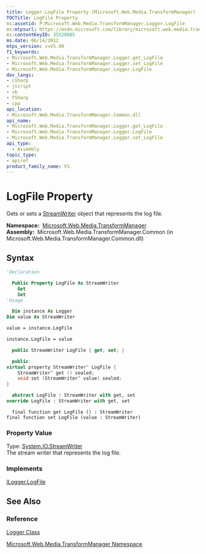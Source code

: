 ```yaml
---
title: Logger.LogFile Property (Microsoft.Web.Media.TransformManager)
TOCTitle: LogFile Property
ms:assetid: P:Microsoft.Web.Media.TransformManager.Logger.LogFile
ms:mtpsurl: https://msdn.microsoft.com/library/microsoft.web.media.transformmanager.logger.logfile(v=VS.90)
ms:contentKeyID: 35520985
ms.date: 06/14/2012
mtps_version: v=VS.90
f1_keywords:
- Microsoft.Web.Media.TransformManager.Logger.get_LogFile
- Microsoft.Web.Media.TransformManager.Logger.set_LogFile
- Microsoft.Web.Media.TransformManager.Logger.LogFile
dev_langs:
- csharp
- jscript
- vb
- FSharp
- cpp
api_location:
- Microsoft.Web.Media.TransformManager.Common.dll
api_name:
- Microsoft.Web.Media.TransformManager.Logger.get_LogFile
- Microsoft.Web.Media.TransformManager.Logger.LogFile
- Microsoft.Web.Media.TransformManager.Logger.set_LogFile
api_type:
  - Assembly
topic_type:
- apiref
product_family_name: VS
---
```


# LogFile Property

Gets or sets a [StreamWriter](https://msdn.microsoft.com/library/3ssew6tk) object that represents the log file.

**Namespace:**  [Microsoft.Web.Media.TransformManager](microsoft-web-media-transformmanager-namespace.md)  
**Assembly:**  Microsoft.Web.Media.TransformManager.Common (in Microsoft.Web.Media.TransformManager.Common.dll)

## Syntax

```vb
'Declaration

  Public Property LogFile As StreamWriter
    Get
    Set
'Usage

  Dim instance As Logger
Dim value As StreamWriter

value = instance.LogFile

instance.LogFile = value
```

```csharp
  public StreamWriter LogFile { get; set; }
```

```cpp
  public:
virtual property StreamWriter^ LogFile {
    StreamWriter^ get () sealed;
    void set (StreamWriter^ value) sealed;
}
```

``` fsharp
  abstract LogFile : StreamWriter with get, set
override LogFile : StreamWriter with get, set
```

```jscript
  final function get LogFile () : StreamWriter
final function set LogFile (value : StreamWriter)
```

### Property Value

Type: [System.IO.StreamWriter](https://msdn.microsoft.com/library/3ssew6tk)  
The stream writer that represents the log file.  

### Implements

[ILogger.LogFile](ilogger-logfile-property-microsoft-web-media-transformmanager.md)  

## See Also

### Reference

[Logger Class](logger-class-microsoft-web-media-transformmanager.md)

[Microsoft.Web.Media.TransformManager Namespace](microsoft-web-media-transformmanager-namespace.md)
